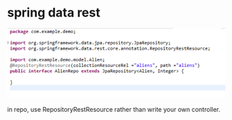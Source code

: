# spring data rest

![](../.gitbook/assets/image%20%2849%29.png)

in repo, use RepositoryRestResource  rather than write your own controller.

